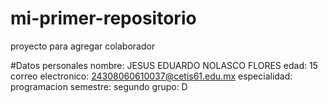 # mi-primer-repositorio
proyecto para agregar colaborador

#Datos personales
nombre: JESUS EDUARDO NOLASCO FLORES 
edad: 15
correo electronico: 24308060610037@cetis61.edu.mx
especialidad: programacion 
semestre: segundo
grupo: D

